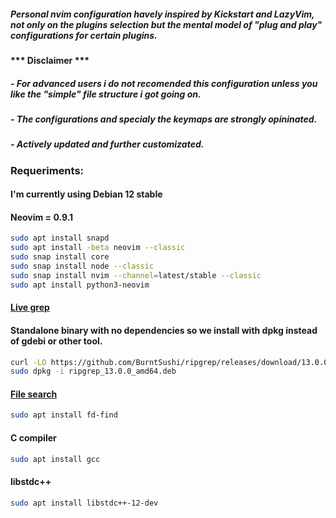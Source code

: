 ##### Personal nvim configuration havely inspired by Kickstart and LazyVim, not only on the plugins selection but the mental model of "plug and play" configurations for certain plugins.

#### *** Disclaimer *** 
##### - For advanced users i do not recomended this configuration unless you like the "simple" file structure i got going on.
##### - The configurations and specialy the keymaps are strongly opininated.
##### - Actively updated and further customizated.

### Requeriments: 
#### I'm currently using Debian 12 stable
#### Neovim = 0.9.1
```bash
sudo apt install snapd
sudo apt install -beta neovim --classic
sudo snap install core
sudo snap install node --classic
sudo snap install nvim --channel=latest/stable --classic
sudo apt install python3-neovim
```
#### [Live grep](https://github.com/BurntSushi/ripgrep)
#### Standalone binary with no dependencies so we install with dpkg instead of gdebi or other tool.
```bash
curl -LO https://github.com/BurntSushi/ripgrep/releases/download/13.0.0/ripgrep_13.0.0_amd64.deb
sudo dpkg -i ripgrep_13.0.0_amd64.deb
```
#### [File search](https://github.com/sharkdp/fd)
```bash
sudo apt install fd-find
```
#### C compiler
```bash
sudo apt install gcc
```
#### libstdc++
```bash
sudo apt install libstdc++-12-dev
```
